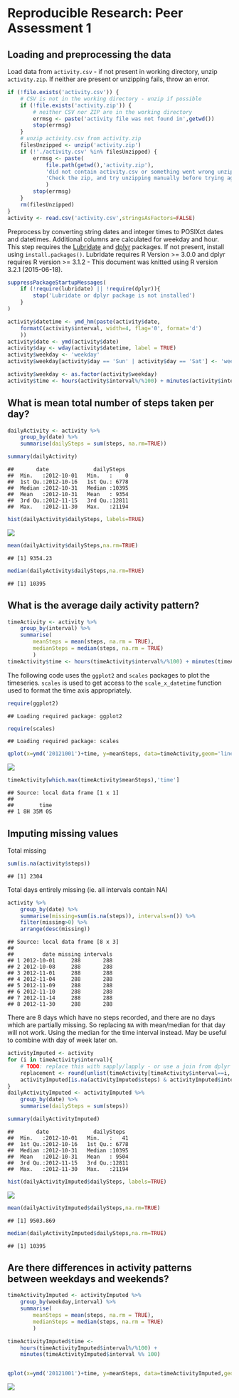# Reproducible Research: Peer Assessment 1


## Loading and preprocessing the data
Load data from `activity.csv` - if not present in working directory, unzip `activity.zip`. If neither are present or unzipping fails, throw an error.

```r
if (!file.exists('activity.csv')) {
    # CSV is not in the working directory - unzip if possible
    if (!file.exists('activity.zip')) {
        # neither CSV nor ZIP are in the working directory
        errmsg <- paste('activity file was not found in',getwd())
        stop(errmsg)
    }
    # unzip activity.csv from activity.zip
    filesUnzipped <- unzip('activity.zip')
    if (!'./activity.csv' %in% filesUnzipped) {
        errmsg <- paste(
            file.path(getwd(),'activity.zip'),
            'did not contain activity.csv or something went wrong unzipping.\n',
            'Check the zip, and try unzipping manually before trying again'
            )
        stop(errmsg)
    }
    rm(filesUnzipped)
}
activity <- read.csv('activity.csv',stringsAsFactors=FALSE)
```

Preprocess by converting string dates and integer times to POSIXct dates and datetimes. Additional columns are calculated for weekday and hour. This step requires the [Lubridate][Lubridate] and [dplyr][dplyr] packages. If not present, install using `install.packages()`. Lubridate requires R Version >= 3.0.0 and dplyr requires R version >= 3.1.2 - This document was knitted using R version 3.2.1 (2015-06-18).

```r
suppressPackageStartupMessages(
    if (!require(lubridate) || !require(dplyr)){
        stop('Lubridate or dplyr package is not installed')
    }
)

activity$datetime <- ymd_hm(paste(activity$date,
    formatC(activity$interval, width=4, flag='0', format='d')
    ))
activity$date <- ymd(activity$date)
activity$day <- wday(activity$datetime, label = TRUE)
activity$weekday <- 'weekday'
activity$weekday[activity$day == 'Sun' | activity$day == 'Sat'] <- 'weekend'

activity$weekday <- as.factor(activity$weekday)
activity$time <- hours(activity$interval%/%100) + minutes(activity$interval %% 100)
```




## What is mean total number of steps taken per day?

```r
dailyActivity <- activity %>% 
    group_by(date) %>% 
    summarise(dailySteps = sum(steps, na.rm=TRUE))

summary(dailyActivity)
```

```
##       date              dailySteps   
##  Min.   :2012-10-01   Min.   :    0  
##  1st Qu.:2012-10-16   1st Qu.: 6778  
##  Median :2012-10-31   Median :10395  
##  Mean   :2012-10-31   Mean   : 9354  
##  3rd Qu.:2012-11-15   3rd Qu.:12811  
##  Max.   :2012-11-30   Max.   :21194
```


```r
hist(dailyActivity$dailySteps, labels=TRUE)
```

![](PA1_template_files/figure-html/unnamed-chunk-2-1.png) 


```r
mean(dailyActivity$dailySteps,na.rm=TRUE)
```

```
## [1] 9354.23
```

```r
median(dailyActivity$dailySteps,na.rm=TRUE)
```

```
## [1] 10395
```


## What is the average daily activity pattern?

```r
timeActivity <- activity %>% 
    group_by(interval) %>%
    summarise(
        meanSteps = mean(steps, na.rm = TRUE),
        medianSteps = median(steps, na.rm = TRUE)
        )
timeActivity$time <- hours(timeActivity$interval%/%100) + minutes(timeActivity$interval %% 100)
```
The following code uses the `ggplot2` and `scales` packages to plot the timeseries. `scales` is used to get access to the `scale_x_datetime` function used to format the time axis appropriately.

```r
require(ggplot2)
```

```
## Loading required package: ggplot2
```

```r
require(scales)
```

```
## Loading required package: scales
```

```r
qplot(x=ymd('20121001')+time, y=meanSteps, data=timeActivity,geom='line',xlab='time',ylab='mean steps') + scale_x_datetime(labels=date_format('%H:%M'))
```

![](PA1_template_files/figure-html/unnamed-chunk-5-1.png) 


```r
timeActivity[which.max(timeActivity$meanSteps),'time']
```

```
## Source: local data frame [1 x 1]
## 
##        time
## 1 8H 35M 0S
```


## Imputing missing values

Total missing

```r
sum(is.na(activity$steps))
```

```
## [1] 2304
```
Total days entirely missing (ie. all intervals contain NA)

```r
activity %>% 
    group_by(date) %>% 
    summarise(missing=sum(is.na(steps)), intervals=n()) %>%
    filter(missing>0) %>% 
    arrange(desc(missing))
```

```
## Source: local data frame [8 x 3]
## 
##         date missing intervals
## 1 2012-10-01     288       288
## 2 2012-10-08     288       288
## 3 2012-11-01     288       288
## 4 2012-11-04     288       288
## 5 2012-11-09     288       288
## 6 2012-11-10     288       288
## 7 2012-11-14     288       288
## 8 2012-11-30     288       288
```
There are 8 days which have no steps recorded, and there are no days which are partially missing.
So replacing `NA` with mean/median for that day will not work. Using the median for the time interval instead. May be useful to combine with day of week later on.

```r
activityImputed <- activity
for (i in timeActivity$interval){
    # TODO: replace this with sapply/lapply - or use a join from dplyr (or data.table)
    replacement <- round(unlist(timeActivity[timeActivity$interval==i, 'medianSteps']))
    activityImputed[is.na(activityImputed$steps) & activityImputed$interval == i,]$steps <- replacement
}
dailyActivityImputed <- activityImputed %>% 
    group_by(date) %>% 
    summarise(dailySteps = sum(steps))

summary(dailyActivityImputed)
```

```
##       date              dailySteps   
##  Min.   :2012-10-01   Min.   :   41  
##  1st Qu.:2012-10-16   1st Qu.: 6778  
##  Median :2012-10-31   Median :10395  
##  Mean   :2012-10-31   Mean   : 9504  
##  3rd Qu.:2012-11-15   3rd Qu.:12811  
##  Max.   :2012-11-30   Max.   :21194
```


```r
hist(dailyActivityImputed$dailySteps, labels=TRUE)
```

![](PA1_template_files/figure-html/unnamed-chunk-10-1.png) 


```r
mean(dailyActivityImputed$dailySteps,na.rm=TRUE)
```

```
## [1] 9503.869
```

```r
median(dailyActivityImputed$dailySteps,na.rm=TRUE)
```

```
## [1] 10395
```


## Are there differences in activity patterns between weekdays and weekends?


```r
timeActivityImputed <- activityImputed %>% 
    group_by(weekday,interval) %>%
    summarise(
        meanSteps = mean(steps, na.rm = TRUE),
        medianSteps = median(steps, na.rm = TRUE)
        )

timeActivityImputed$time <- 
    hours(timeActivityImputed$interval%/%100) + 
    minutes(timeActivityImputed$interval %% 100)


qplot(x=ymd('20121001')+time, y=meanSteps, data=timeActivityImputed,geom='line',xlab='time',ylab='mean steps',facets=weekday ~ .) + scale_x_datetime(labels=date_format('%H:%M'))
```

![](PA1_template_files/figure-html/unnamed-chunk-12-1.png) 

[Lubridate]: https://cran.r-project.org/package=lubridate "Lubridate package at CRAN"
[dplyr]: https://cran.r-project.org/package=dplyr "dplyr package at CRAN"
